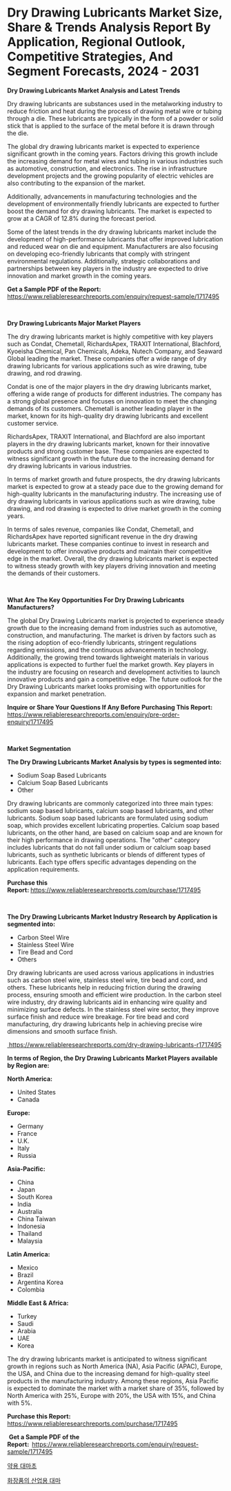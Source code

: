 <p><h1>Dry Drawing Lubricants Market Size, Share & Trends Analysis Report By Application, Regional Outlook, Competitive Strategies, And Segment Forecasts, 2024 - 2031</h1></p><p><strong>Dry Drawing Lubricants Market Analysis and Latest Trends</strong></p>
<p><p>Dry drawing lubricants are substances used in the metalworking industry to reduce friction and heat during the process of drawing metal wire or tubing through a die. These lubricants are typically in the form of a powder or solid stick that is applied to the surface of the metal before it is drawn through the die.</p><p>The global dry drawing lubricants market is expected to experience significant growth in the coming years. Factors driving this growth include the increasing demand for metal wires and tubing in various industries such as automotive, construction, and electronics. The rise in infrastructure development projects and the growing popularity of electric vehicles are also contributing to the expansion of the market.</p><p>Additionally, advancements in manufacturing technologies and the development of environmentally friendly lubricants are expected to further boost the demand for dry drawing lubricants. The market is expected to grow at a CAGR of 12.8% during the forecast period.</p><p>Some of the latest trends in the dry drawing lubricants market include the development of high-performance lubricants that offer improved lubrication and reduced wear on die and equipment. Manufacturers are also focusing on developing eco-friendly lubricants that comply with stringent environmental regulations. Additionally, strategic collaborations and partnerships between key players in the industry are expected to drive innovation and market growth in the coming years.</p></p>
<p><strong>Get a Sample PDF of the Report:&nbsp;</strong> <a href="https://www.reliableresearchreports.com/enquiry/request-sample/1717495">https://www.reliableresearchreports.com/enquiry/request-sample/1717495</a></p>
<p>&nbsp;</p>
<p><strong>Dry Drawing Lubricants Major Market Players</strong></p>
<p><p>The dry drawing lubricants market is highly competitive with key players such as Condat, Chemetall, RichardsApex, TRAXIT International, Blachford, Kyoeisha Chemical, Pan Chemicals, Adeka, Nutech Company, and Seaward Global leading the market. These companies offer a wide range of dry drawing lubricants for various applications such as wire drawing, tube drawing, and rod drawing.</p><p>Condat is one of the major players in the dry drawing lubricants market, offering a wide range of products for different industries. The company has a strong global presence and focuses on innovation to meet the changing demands of its customers. Chemetall is another leading player in the market, known for its high-quality dry drawing lubricants and excellent customer service.</p><p>RichardsApex, TRAXIT International, and Blachford are also important players in the dry drawing lubricants market, known for their innovative products and strong customer base. These companies are expected to witness significant growth in the future due to the increasing demand for dry drawing lubricants in various industries.</p><p>In terms of market growth and future prospects, the dry drawing lubricants market is expected to grow at a steady pace due to the growing demand for high-quality lubricants in the manufacturing industry. The increasing use of dry drawing lubricants in various applications such as wire drawing, tube drawing, and rod drawing is expected to drive market growth in the coming years.</p><p>In terms of sales revenue, companies like Condat, Chemetall, and RichardsApex have reported significant revenue in the dry drawing lubricants market. These companies continue to invest in research and development to offer innovative products and maintain their competitive edge in the market. Overall, the dry drawing lubricants market is expected to witness steady growth with key players driving innovation and meeting the demands of their customers.</p></p>
<p>&nbsp;</p>
<p><strong>What Are The Key Opportunities For Dry Drawing Lubricants Manufacturers?</strong></p>
<p><p>The global Dry Drawing Lubricants market is projected to experience steady growth due to the increasing demand from industries such as automotive, construction, and manufacturing. The market is driven by factors such as the rising adoption of eco-friendly lubricants, stringent regulations regarding emissions, and the continuous advancements in technology. Additionally, the growing trend towards lightweight materials in various applications is expected to further fuel the market growth. Key players in the industry are focusing on research and development activities to launch innovative products and gain a competitive edge. The future outlook for the Dry Drawing Lubricants market looks promising with opportunities for expansion and market penetration.</p></p>
<p><strong>Inquire or Share Your Questions If Any Before Purchasing This Report:</strong> <a href="https://www.reliableresearchreports.com/enquiry/pre-order-enquiry/1717495">https://www.reliableresearchreports.com/enquiry/pre-order-enquiry/1717495</a></p>
<p>&nbsp;</p>
<p><strong>Market Segmentation</strong></p>
<p><strong>The Dry Drawing Lubricants Market Analysis by types is segmented into:</strong></p>
<p><ul><li>Sodium Soap Based Lubricants</li><li>Calcium Soap Based Lubricants</li><li>Other</li></ul></p>
<p><p>Dry drawing lubricants are commonly categorized into three main types: sodium soap based lubricants, calcium soap based lubricants, and other lubricants. Sodium soap based lubricants are formulated using sodium soap, which provides excellent lubricating properties. Calcium soap based lubricants, on the other hand, are based on calcium soap and are known for their high performance in drawing operations. The "other" category includes lubricants that do not fall under sodium or calcium soap based lubricants, such as synthetic lubricants or blends of different types of lubricants. Each type offers specific advantages depending on the application requirements.</p></p>
<p><strong>Purchase this Report:&nbsp;</strong><a href="https://www.reliableresearchreports.com/purchase/1717495">https://www.reliableresearchreports.com/purchase/1717495</a></p>
<p>&nbsp;</p>
<p><strong>The Dry Drawing Lubricants Market Industry Research by Application is segmented into:</strong></p>
<p><ul><li>Carbon Steel Wire</li><li>Stainless Steel Wire</li><li>Tire Bead and Cord</li><li>Others</li></ul></p>
<p><p>Dry drawing lubricants are used across various applications in industries such as carbon steel wire, stainless steel wire, tire bead and cord, and others. These lubricants help in reducing friction during the drawing process, ensuring smooth and efficient wire production. In the carbon steel wire industry, dry drawing lubricants aid in enhancing wire quality and minimizing surface defects. In the stainless steel wire sector, they improve surface finish and reduce wire breakage. For tire bead and cord manufacturing, dry drawing lubricants help in achieving precise wire dimensions and smooth surface finish.</p></p>
<p><a href="https://www.reliableresearchreports.com/dry-drawing-lubricants-r1717495">&nbsp;https://www.reliableresearchreports.com/dry-drawing-lubricants-r1717495</a></p>
<p><strong>In terms of Region, the Dry Drawing Lubricants Market Players available by Region are:</strong></p>
<p>
    <p> <strong> North America: </strong>
        <ul>
            <li>United States</li>
            <li>Canada</li>
        </ul>
        </p> 
    <p> <strong> Europe: </strong>
        <ul>
            <li>Germany</li>
            <li>France</li>
            <li>U.K.</li>
            <li>Italy</li>
            <li>Russia</li>
        </ul>
        </p> 
    <p> <strong> Asia-Pacific: </strong>
        <ul>
            <li>China</li>
            <li>Japan</li>
            <li>South Korea</li>
            <li>India</li>
            <li>Australia</li>
            <li>China Taiwan</li>
            <li>Indonesia</li>
            <li>Thailand</li>
            <li>Malaysia</li>
        </ul>
        </p> 
    <p> <strong> Latin America: </strong>
        <ul>
            <li>Mexico</li>
            <li>Brazil</li>
            <li>Argentina Korea</li>
            <li>Colombia</li>
        </ul>
        </p> 
    <p> <strong> Middle East & Africa: </strong>
        <ul>
            <li>Turkey</li>
            <li>Saudi</li>
            <li>Arabia</li>
            <li>UAE</li>
            <li>Korea</li>
        </ul>
    </p>
    </p>
<p><p>The dry drawing lubricants market is anticipated to witness significant growth in regions such as North America (NA), Asia Pacific (APAC), Europe, the USA, and China due to the increasing demand for high-quality steel products in the manufacturing industry. Among these regions, Asia Pacific is expected to dominate the market with a market share of 35%, followed by North America with 25%, Europe with 20%, the USA with 15%, and China with 5%.</p></p>
<p><strong>Purchase this Report: </strong><a href="https://www.reliableresearchreports.com/purchase/1717495">https://www.reliableresearchreports.com/purchase/1717495</a></p>
<p>&nbsp;<strong>Get a Sample PDF of the Report:&nbsp;&nbsp;</strong><a href="https://www.reliableresearchreports.com/enquiry/request-sample/1717495">https://www.reliableresearchreports.com/enquiry/request-sample/1717495</a></p>
<p><strong></strong></p>
<p><p><a href="https://github.com/HarrisonKitto2022/Market-Research-Report-List-1/blob/main/9654356101909.md">약용 대마초</a></p><p><a href="https://github.com/courtney23pratt/Market-Research-Report-List-1/blob/main/6063995101908.md">화장품의 산업용 대마</a></p></p>